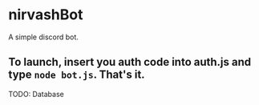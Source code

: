 # nirvashBot
A simple discord bot.
## To launch, insert you auth code into auth.js and type `node bot.js`. That's it.
TODO: Database 
